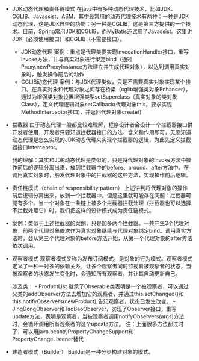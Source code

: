 - JDK动态代理和责任链模式
	在java中有多种动态代理技术，比如JDK、CGLIB、Javassist、ASM，其中最常用的动态代理技术有两种：一种是JDK动态代理，这是JDK自带的功能；另一种是CGLIB，这是第三方提供的一个技术。目前，Spring常用JDK和CGLIB，而MyBatis还试用了Javassist。这里讲JDK（必须使用接口）和CGLIB（不需要接口）。
	- JDK动态代理
		案例：重点是代理类要实现InvocationHandler接口，重写invoke方法，并与真实对象进行绑定bind（通过Proxy.newProxyInstance方法建立并生成代理对象），以达到调用真实对象时，触发操作前后的动作
	- CGLIB动态代理
		案例：与JDK代理类似，只是不需要真实对象实现某个接口。在真实对象和代理对象之间存在桥梁（cglib增强类对象Enhancer），通过为增强类对象设置增强类型setSuperclass（真实对象的类对象Class），定义代理逻辑对象setCallback(代理对象this，要求实现MethodInterceptor接口)，并返回代理对象create()
- 拦截器
	由于动态代理一般都比较难理解，程序设计者会设计一个拦截器接口供开发者使用，开发者只要知道拦截器接口的方法、含义和作用即可，无须知道动态代理是怎么实现的JDK动态代理来实现个拦截器的逻辑，为此先定义拦截器接口Interceptor。

	我的理解：其实和JDK动态代理是类似的，只是将代理对象的invoke方法中操作前后的逻辑分离出来，放到拦截器中的before、around、after方法中。在调用真实对象时，触发代理对象中的拦截器的这些方法，实现操作前后逻辑。

- 责任链模式（chain of responsibility pattern）
	上述讲到将代理对象的操作前后逻辑分离出来，放到一个拦截器中。但是这里就可能存在问题：拦截器可能有多个。当一个对象在一条链上被多个拦截器拦截处理（拦截器也可以选择不拦截处理它）时，我们把这样的设计模式成为责任链模式。
	
- 案例：类似于上述拦截器的案例，只是加多两个拦截器。一共产生3个代理对象，前两个代理对象依次作为真实对象继续与代理对象绑定bind。调用真实方法时，会从第三个代理对象的before方法开始，从第一个代理对象的after方法依次调用。
	
- 观察者模式
	观察者模式又称为发布订阅模式，是对象的行为模式。观察者模式定义了一种一对多的依赖关系，让多个观察者同时监视着被观察者的状态，当被观察者的状态发生变化时，会通知所有观察者，并让其自动更新自己。
	
	涉及类：
		- ProductList
		继承了Obserable类表明是一个被观察者，可以通过父类的addObserver方法去增加它的观察者，并通过this.setChanged()和this.notifyObservers(newProduct);告知观察者，状态已发生改变。
		- JingDongObserver和TaoBaoObserver，实现了Observer接口，重写update方法，表明是观察者，当被观察者调用notifyObservers(args)方法时，会循环调用所有观察者的这个update方法。
	注：上面很多方法都过时了，可以用java.bean的PropertyChangeSupport和PropertyChangeListener替代

- 建造者模式（Builder）
	Builder是一种分步构建对象的模式。